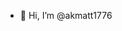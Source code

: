 - 👋 Hi, I’m @akmatt1776


<!---
akmatt1776/akmatt1776 is a ✨ special ✨ repository because its `README.md` (this file) appears on your GitHub profile.
You can click the Preview link to take a look at your changes.
--->
